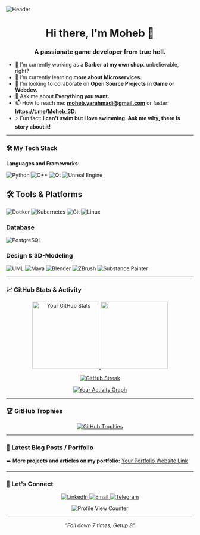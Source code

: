 <!-- A catchy header/banner image makes your profile stand out.
You can create one using tools like: https://canva.com, https://placehold.co, or https://github.com/kyechan99/capsule-render -->
![Header](https://placehold.co/1200x300/2d2b55/FFFFFF?text=Welcome+to+My+GitHub+Profile!)

<h1 align="center">Hi there, I'm Moheb 👋</h1>
<h3 align="center">A passionate game developer from true hell.</h3>

- 🔭 I’m currently working as a **Barber at my own shop**. unbelievable, right?
- 🌱 I’m currently learning **more about Microservices.**
- 👯 I’m looking to collaborate on **Open Source Projects in Game or Webdev.**
- 💬 Ask me about **Everything you want.**
- 📫 How to reach me: **moheb.yarahmadi@gmail.com** or faster: **https://t.me/Moheb_3D**.
- ⚡ Fun fact: **I can't swim but I love swimming. Ask me why, there is story about it!**

---

### 🛠️ My Tech Stack

**Languages and Frameworks:**
<!-- Icons from https://shields.io/badges or https://simpleicons.org/ -->
![Python](https://img.shields.io/badge/Python-3776AB?style=for-the-badge&logo=python&logoColor=white)
![C++](https://img.shields.io/badge/-C++-00599C?logo=cplusplus&logoColor=white)
![Qt](https://img.shields.io/badge/Qt-C++-41CD52?style=for-the-badge&logo=qt&logoColor=white)
![Unreal Engine](https://img.shields.io/badge/Unreal-C++-0E1128?style=for-the-badge&logo=unrealengine&logoColor=white)

## 🛠️ Tools & Platforms
![Docker](https://img.shields.io/badge/Docker-2496ED?style=for-the-badge&logo=docker&logoColor=white)
![Kubernetes](https://img.shields.io/badge/Kubernetes-326CE5?style=for-the-badge&logo=kubernetes&logoColor=white)
![Git](https://img.shields.io/badge/Git-F05032?style=for-the-badge&logo=git&logoColor=white)
![Linux](https://img.shields.io/badge/Linux-FCC624?style=for-the-badge&logo=linux&logoColor=black)

### Database
![PostgreSQL](https://img.shields.io/badge/PostgreSQL-SQL-336791?style=for-the-badge&logo=postgresql&logoColor=white)

### Design & 3D-Modeling
![UML](https://img.shields.io/badge/UML-Diagrams-D71C4C?style=for-the-badge&logo=diagramsdotnet&logoColor=white)
![Maya](https://img.shields.io/badge/Maya-3D-0696D7?style=for-the-badge&logo=autodesk&logoColor=white)
![Blender](https://img.shields.io/badge/Blender-3D-F5792A?style=for-the-badge&logo=blender&logoColor=white)
![ZBrush](https://img.shields.io/badge/ZBrush-Sculpting-6B6B6B?style=for-the-badge&logo=pixologic&logoColor=white)
![Substance Painter](https://img.shields.io/badge/Substance-Texturing-6967CE?style=for-the-badge&logo=adobe&logoColor=white)

---

### 📈 GitHub Stats & Activity

<!-- A view of your stats - choose one or a combination. -->
<p align="center">
  <a href="https://github.com/anuraghazra/github-readme-stats">
    <img height="180em" src="https://github-readme-stats.vercel.app/api?username=MohebYarahmadi&show_icons=true&theme=radical&hide_border=true&count_private=true" alt="Your GitHub Stats" />
  </a>
  <a href="https://github.com/anuraghazra/github-readme-stats">
    <img height="180em" src="https://github-readme-stats.vercel.app/api/top-langs/?username=MohebYarahmadi&layout=compact&theme=radical&hide_border=true&langs_count=8" />
  </a>
</p>

<!-- GitHub Streak Stats - Optional but popular -->
<p align="center">
  <a href="https://git.io/streak-stats">
    <img src="https://streak-stats.demolab.com?user=MohebYarahmadi&theme=radical&hide_border=true&date_format=M%20j%5B%2C%20Y%5D" alt="GitHub Streak" />
  </a>
</p>

<!-- A dynamic activity graph -->
<p align="center">
  <a href="https://github.com/ashutosh00710/github-readme-activity-graph">
    <img alt="Your Activity Graph" src="https://github-readme-activity-graph.vercel.app/graph?username=MohebYarahmadi&theme=react-dark&hide_border=true&area=true" />
  </a>
</p>

---

### 🏆 GitHub Trophies

<!-- Trophy stats for some gamification -->
<p align="center">
  <a href="https://github.com/ryo-ma/github-profile-trophy">
    <img src="https://github-profile-trophy.vercel.app/?username=MohebYarahmadi&theme=onedark&no-frame=true&row=1&column=7" alt="GitHub Trophies" />
  </a>
</p>

---

### 📝 Latest Blog Posts / Portfolio

<!-- If you write a blog, this is a great place to showcase your latest articles using an RSS feed. -->
<!-- Using https://github.com/gautamkrishnar/blog-post-workflow -->
<!-- BLOG-POST-LIST:START -->
<!-- BLOG-POST-LIST:END -->

➡️ **More projects and articles on my portfolio:** [Your Portfolio Website Link](https://your-portfolio.com)

---

### 🤝 Let's Connect

<p align="center">
  <a href="https://www.linkedin.com/in/mohebyarahmadi/">
    <img src="https://img.shields.io/badge/LinkedIn-0077B5?style=for-the-badge&logo=linkedin&logoColor=white" alt="LinkedIn">
  </a>
  <a href="mailto:moheb.yarahmadi@gmail.com">
    <img src="https://img.shields.io/badge/Email-D14836?style=for-the-badge&logo=gmail&logoColor=white" alt="Email">
  </a>
  <a href="https://t.me/Moheb_3D">
    <img src="https://img.shields.io/badge/Telegram-D14836?style=for-the-badge&logo=telegram&logoColor=white" alt="Telegram">
  </a>
  
</p>

<p align="center">
  <img src="https://komarev.com/ghpvc/?username=MohebYarahmadi&label=Profile%20Views&color=0e75b6&style=flat" alt="Profile View Counter" />
</p>

<!-- A fun footer, maybe a quote or a joke -->
---
<p align="center">
  <i>"Fall down 7 times, Getup 8"</i>
</p>
